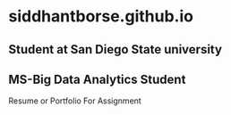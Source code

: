 # siddhantborse.github.io
## Student at San Diego State university 
## MS-Big Data Analytics Student
Resume or Portfolio For Assignment





